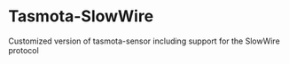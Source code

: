 # Tasmota-SlowWire
Customized version of tasmota-sensor including support for the SlowWire protocol
